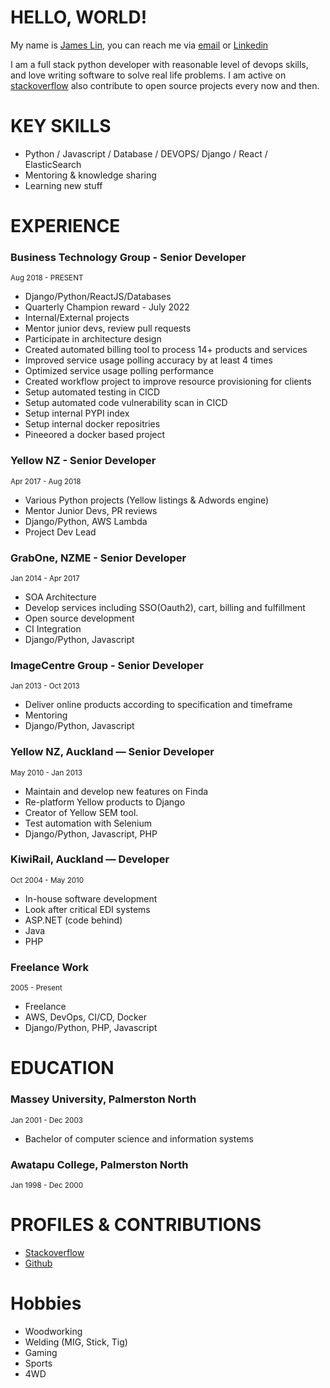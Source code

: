 # HELLO, WORLD!
My name is [James Lin](https://james.lin.nz), you can reach me via [email](mailto:james@lin.nz) or [Linkedin](https://www.linkedin.com/in/james-lin-nz/)

I am a full stack python developer with reasonable level of devops skills, and love writing software to solve real life problems. I am active on [stackoverflow](https://stackoverflow.com/users/342553/james-lin?tab=profile) also contribute to open source projects every now and then.

# KEY SKILLS
  - Python / Javascript / Database / DEVOPS/ Django / React / ElasticSearch
  - Mentoring & knowledge sharing
  - Learning new stuff

# EXPERIENCE

### Business Technology Group - Senior Developer
<sup>Aug 2018 - PRESENT</sup>
  - Django/Python/ReactJS/Databases
  - Quarterly Champion reward - July 2022
  - Internal/External projects
  - Mentor junior devs, review pull requests
  - Participate in architecture design
  - Created automated billing tool to process 14+ products and services
  - Improved service usage polling accuracy by at least 4 times
  - Optimized service usage polling performance
  - Created workflow project to improve resource provisioning for clients
  - Setup automated testing in CICD
  - Setup automated code vulnerability scan in CICD
  - Setup internal PYPI index
  - Setup internal docker repositries
  - Pineeored a docker based project

### Yellow NZ - Senior Developer
<sup>Apr 2017 - Aug 2018</sup>
  - Various Python projects (Yellow listings & Adwords engine)
  - Mentor Junior Devs, PR reviews
  - Django/Python, AWS Lambda
  - Project Dev Lead

### GrabOne, NZME - Senior Developer
<sup>Jan 2014 - Apr 2017</sup>
  - SOA Architecture
  - Develop services including SSO(Oauth2), cart, billing and fulfillment
  - Open source development
  - CI Integration
  - Django/Python, Javascript

### ImageCentre Group - Senior Developer
<sup>Jan 2013 - Oct 2013</sup>
  - Deliver online products according to specification and timeframe
  - Mentoring
  - Django/Python, Javascript

### Yellow NZ, Auckland — Senior Developer
<sup>May 2010 - Jan 2013</sup>
  - Maintain and develop new features on Finda
  - Re-platform Yellow products to Django
  - Creator of Yellow SEM tool.
  - Test automation with Selenium
  - Django/Python, Javascript, PHP

### KiwiRail, Auckland — Developer
<sup>Oct 2004 - May 2010</sup>
  - In-house software development
  - Look after critical EDI systems
  - ASP.NET (code behind)
  - Java
  - PHP

### Freelance Work
<sup>2005 - Present</sup>
  - Freelance
  - AWS, DevOps, CI/CD, Docker
  - Django/Python, PHP, Javascript

# EDUCATION
### Massey University, Palmerston North 
<sup>Jan 2001 - Dec 2003</sup>
  - Bachelor of computer science and information systems

### Awatapu College, Palmerston North
<sup>Jan 1998 - Dec  2000</sup>

# PROFILES & CONTRIBUTIONS
- [Stackoverflow](https://stackoverflow.com/users/342553/james-lin)
- [Github](https://github.com/variable)

# Hobbies
- Woodworking
- Welding (MIG, Stick, Tig)
- Gaming
- Sports
- 4WD
